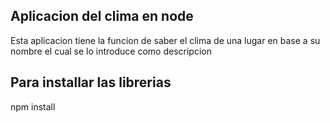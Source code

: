 ## Aplicacion del clima en node

Esta aplicacion tiene la funcion de saber el clima de una lugar
en base a su nombre el cual se lo introduce como descripcion

## Para installar las librerias
npm install